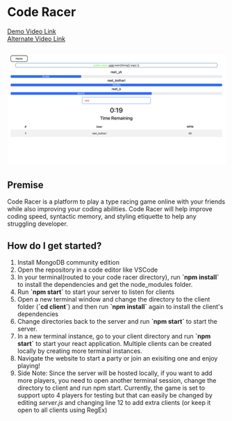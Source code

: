 # Code Racer

<a href="https://youtu.be/EBrdpG-kdWU">Demo Video Link</a> </br>
<a href="https://drive.google.com/file/d/1ZwUMgdlnb-sBGRBUsvwkOcfIiWwAWZLm/view?usp=sharing">Alternate Video Link</a>

![Code Racer Demo](./demo.jpg)
---

## Premise
Code Racer is a platform to play a type racing game online with your friends while also improving your coding abilities. Code Racer will help improve coding speed, syntactic memory, and styling etiquette to help any struggling developer.

## How do I get started?
<ol>
<li> Install MongoDB community edition
<li> Open the repository in a code editor like VSCode
<li> In your terminal(routed to your code racer directory), run <b>`npm install`</b> to install the dependencies and get the node_modules folder.
<li> Run <b>`npm start`</b> to start your server to listen for clients
<li> Open a new terminal window and change the directory to the client folder (<b>`cd client`</b>) and then run <b>`npm install`</b> again to install the client's dependencies
<li> Change directories back to the server and run <b>`npm start`</b> to start the server.
<li> In a new terminal instance, go to your client directory and run <b>`npm start`</b> to start your react application. Multiple clients can be created locally by creating more terminal instances.
<li> Navigate the website to start a party or join an exisiting one and enjoy playing!
<li>Side Note: Since the server will be hosted locally, if you want to add more players, you need to open another terminal session, change the directory to client and run npm start. Currently, the game is set to support upto 4 players for testing but that can easily be changed by editing <i>server.js</i> and changing line 12 to add extra clients (or keep it open to all clients using RegEx)
</ol>